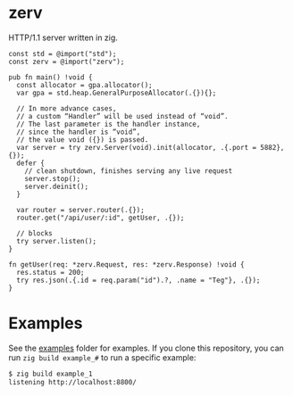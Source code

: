 # zerv
HTTP/1.1 server written in zig.


```zig
const std = @import("std");
const zerv = @import("zerv");

pub fn main() !void {
  const allocator = gpa.allocator();
  var gpa = std.heap.GeneralPurposeAllocator(.{}){};

  // In more advance cases,
  // a custom “Handler” will be used instead of “void”.
  // The last parameter is the handler instance,
  // since the handler is “void”,
  // the value void ({}) is passed.
  var server = try zerv.Server(void).init(allocator, .{.port = 5882}, {});
  defer {
    // clean shutdown, finishes serving any live request
    server.stop();
    server.deinit();
  }
  
  var router = server.router(.{});
  router.get("/api/user/:id", getUser, .{});

  // blocks
  try server.listen(); 
}

fn getUser(req: *zerv.Request, res: *zerv.Response) !void {
  res.status = 200;
  try res.json(.{.id = req.param("id").?, .name = "Teg"}, .{});
}
```

# Examples
See the [examples](https://github.com/pchchv/zerv/tree/master/examples) folder for examples. If you clone this repository, you can run `zig build example_#` to run a specific example:

```bash
$ zig build example_1
listening http://localhost:8800/
```

